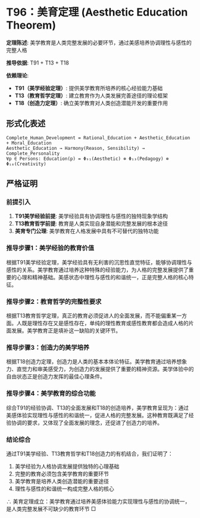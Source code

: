 # T96：美育定理 (Aesthetic Education Theorem)  

**定理陈述**: 美学教育是人类完整发展的必要环节，通过美感培养协调理性与感性的完整人格  

**推导依据**: T91 + T13 + T18

**依赖理论**: 
- **T91（美学经验定理）**: 提供美学教育所培养的核心经验能力基础
- **T13（教育哲学定理）**: 建立教育作为人类发展完善途径的理论框架
- **T18（创造力定理）**: 确立美学教育对人类创造潜能开发的重要作用

## 形式化表述  
```  
Complete_Human_Development = Rational_Education + Aesthetic_Education + Moral_Education  
Aesthetic_Education → Harmony(Reason, Sensibility) → Complete_Personality  
∀p ∈ Persons: Education(p) = Φ₉₁(Aesthetic) ⊗ Φ₁₃(Pedagogy) ⊗ Φ₁₈(Creativity)
```  

## 严格证明  

### 前提引入
1. **T91美学经验前提**: 美学经验具有协调理性与感性的独特现象学结构
2. **T13教育哲学前提**: 教育是人类实现自身潜能和完整发展的根本途径  
3. **美育专门公理**: 美学教育在人格发展中具有不可替代的独特功能

### 推导步骤1：美学经验的教育价值
根据T91美学经验定理，美学经验具有无利害的沉思性直觉特征，能够协调理性与感性的关系。美学教育通过培养这种特殊的经验能力，为人格的完整发展提供了重要的心理和精神基础。美感状态中理性与感性的和谐统一，正是完整人格的核心特征。

### 推导步骤2：教育哲学的完整性要求  
根据T13教育哲学定理，真正的教育必须促进人的全面发展，而不能偏重某一方面。人既是理性存在又是感性存在，单纯的理性教育或感性教育都会造成人格的片面发展。美学教育正是填补这一缺陷的关键环节。

### 推导步骤3：创造力的美学培养
根据T18创造力定理，创造力是人类的基本本体论特征。美学教育通过培养想象力、直觉力和审美感受力，为创造力的发展提供了重要的精神资源。美学体验中的自由状态正是创造力发挥的最佳心理条件。

### 推导步骤4：美学教育的综合功能
综合T91的经验协调、T13的全面发展和T18的创造培养，美学教育呈现为：通过美感体验实现理性与感性的和谐统一，促进人格的完整发展。这种教育既满足了经验协调的要求，又体现了全面发展的理念，还促进了创造力的培养。

### 结论综合
通过T91美学经验、T13教育哲学和T18创造力的有机结合，我们证明了：
1. 美学经验为人格协调发展提供独特的心理基础
2. 完整的教育必须包含美学教育的重要环节
3. 美学教育是培养人类创造潜能的重要途径
4. 理性与感性的和谐统一构成完整人格的核心

∴ 美育定理成立：美学教育通过培养美感体验能力实现理性与感性的协调统一，是人类完整发展不可缺少的教育环节 □  
